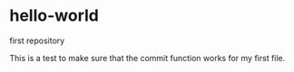 # hello-world
first repository

This is a test to make sure that the commit function works for my first file.
